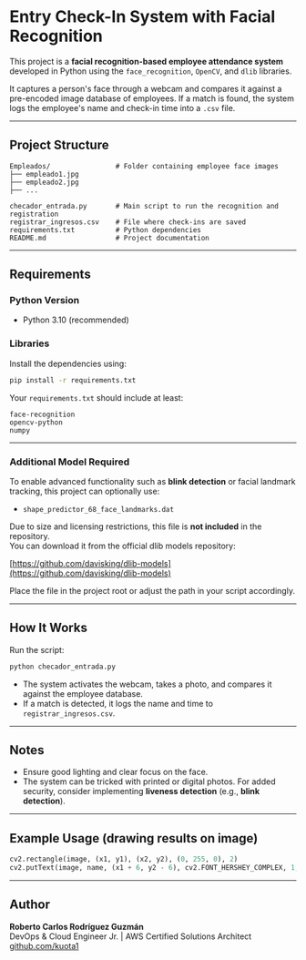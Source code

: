 # Entry Check-In System with Facial Recognition

This project is a **facial recognition-based employee attendance system** developed in Python using the `face_recognition`, `OpenCV`, and `dlib` libraries.

It captures a person's face through a webcam and compares it against a pre-encoded image database of employees. If a match is found, the system logs the employee's name and check-in time into a `.csv` file.

---

## Project Structure

```
Empleados/                # Folder containing employee face images
├── empleado1.jpg
├── empleado2.jpg
├── ...

checador_entrada.py       # Main script to run the recognition and registration
registrar_ingresos.csv    # File where check-ins are saved
requirements.txt          # Python dependencies
README.md                 # Project documentation
```

---

## Requirements

### Python Version

- Python 3.10 (recommended)

### Libraries

Install the dependencies using:

```bash
pip install -r requirements.txt
```

Your `requirements.txt` should include at least:

```
face-recognition
opencv-python
numpy
```

---

### Additional Model Required

To enable advanced functionality such as **blink detection** or facial landmark tracking, this project can optionally use:

- `shape_predictor_68_face_landmarks.dat`

Due to size and licensing restrictions, this file is **not included** in the repository.  
You can download it from the official dlib models repository:

[https://github.com/davisking/dlib-models](https://github.com/davisking/dlib-models)

Place the file in the project root or adjust the path in your script accordingly.

---

## How It Works

Run the script:

```bash
python checador_entrada.py
```

- The system activates the webcam, takes a photo, and compares it against the employee database.
- If a match is detected, it logs the name and time to `registrar_ingresos.csv`.

---

## Notes

- Ensure good lighting and clear focus on the face.
- The system can be tricked with printed or digital photos. For added security, consider implementing **liveness detection** (e.g., **blink detection**).

---

## Example Usage (drawing results on image)

```python
cv2.rectangle(image, (x1, y1), (x2, y2), (0, 255, 0), 2)
cv2.putText(image, name, (x1 + 6, y2 - 6), cv2.FONT_HERSHEY_COMPLEX, 1, (255, 255, 255), 2)
```

---

## Author

**Roberto Carlos Rodríguez Guzmán**  
DevOps & Cloud Engineer Jr. | AWS Certified Solutions Architect  
[github.com/kuota1](https://github.com/kuota1)
